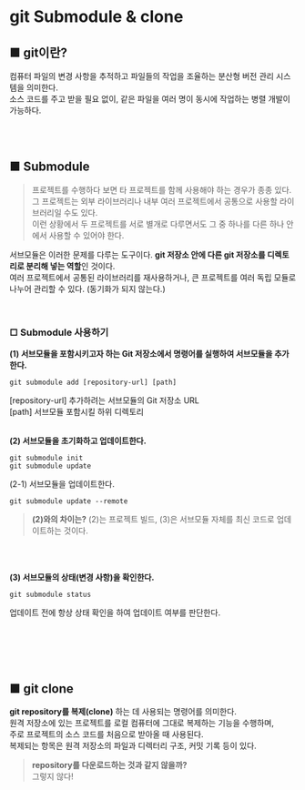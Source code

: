 # git Submodule & clone

## ■ git이란?
컴퓨터 파일의 변경 사항을 추적하고 파일들의 작업을 조율하는 분산형 버전 관리 시스템을 의미한다. <br>
소스 코드를 주고 받을 필요 없이, 같은 파일을 여러 명이 동시에 작업하는 병렬 개발이 가능하다. <br>

<br>
<br>

## ■ Submodule
> 프로젝트를 수행하다 보면 타 프로젝트를 함께 사용해야 하는 경우가 종종 있다. <br>
그 프로젝트는 외부 라이브러리나 내부 여러 프로젝트에서 공통으로 사용할 라이브러리일 수도 있다. <br>
이런 상황에서 두 프로젝트를 서로 별개로 다루면서도 그 중 하나를 다른 하나 안에서 사용할 수 있어야 한다. <br>

서브모듈은 이러한 문제를 다루는 도구이다. **git 저장소 안에 다른 git 저장소를 디렉토리로 분리해 넣는 역할**인 것이다. <br>
여러 프로젝트에서 공통된 라이브러리를 재사용하거나, 큰 프로젝트를 여러 독립 모듈로 나누어 관리할 수 있다. (동기화가 되지 않는다.) <br>

<br>

### □ Submodule 사용하기
**(1) 서브모듈을 포함시키고자 하는 Git 저장소에서 명령어를 실행하여 서브모듈을 추가한다.**
```
git submodule add [repository-url] [path]
```
[repository-url] 추가하려는 서브모듈의 Git 저장소 URL <br>
[path] 서브모듈 포함시킬 하위 디렉토리
<br>
&nbsp;

**(2) 서브모듈을 초기화하고 업데이트한다.**
```
git submodule init
git submodule update
```

(2-1) 서브모듈을 업데이트한다.
```
git submodule update --remote
```
> **(2)와의 차이는?**
> (2)는 프로젝트 빌드, (3)은 서브모듈 자체를 최신 코드로 업데이트하는 것이다.

<br>
&nbsp;

**(3) 서브모듈의 상태(변경 사항)을 확인한다.**
```
git submodule status
```
업데이트 전에 항상 상태 확인을 하여 업데이트 여부를 판단한다.

<br>
<br>
<br>
<br>

## ■ git clone
**git repository를 복제(clone)** 하는 데 사용되는 명령어를 의미한다. <br>
원격 저장소에 있는 프로젝트를 로컬 컴퓨터에 그대로 복제하는 기능을 수행하며, <br>
주로 프로젝트의 소스 코드를 처음으로 받아올 때 사용된다. <br>
복제되는 항목은 원격 저장소의 파일과 디렉터리 구조, 커밋 기록 등이 있다. <br>

> **repository를 다운로드하는 것과 같지 않을까?** <br>
그렇지 않다! 



